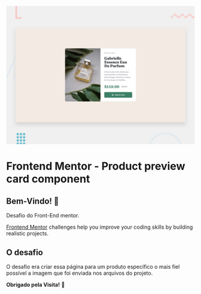 ![Design preview for the Product preview card component coding challenge](./design/desktop-preview.jpg)

# Frontend Mentor - Product preview card component

## Bem-Vindo! 👋

Desafio do Front-End mentor.

[Frontend Mentor](https://www.frontendmentor.io) challenges help you improve your coding skills by building realistic projects.

## O desafio

O desafio era criar essa página para um produto específico o mais fiel possível a imagem que foi enviada nos arquivos do projeto.

**Obrigado pela Visita!** 🚀
